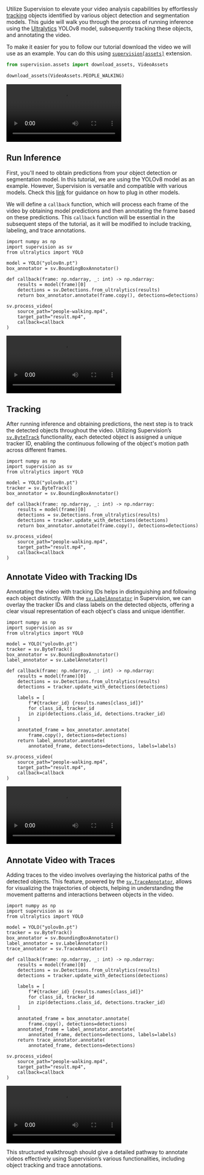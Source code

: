 Utilize Supervision to elevate your video analysis capabilities by effortlessly 
[tracking](https://supervision.roboflow.com/trackers/) objects identified by various 
object detection and segmentation models. This guide will walk you through the process 
of running inference using the [Ultralytics](https://github.com/ultralytics/ultralytics)
YOLOv8 model, subsequently tracking these objects, and annotating the video.

To make it easier for you to follow our tutorial download the video we will use as an 
example. You can do this using 
[`supervision[assets]`](https://supervision.roboflow.com/assets/) extension.

```python
from supervision.assets import download_assets, VideoAssets

download_assets(VideoAssets.PEOPLE_WALKING)
```

<video controls>
    <source src="https://media.roboflow.com/supervision/video-examples/people-walking.mp4" type="video/mp4">
</video>

## Run Inference

First, you'll need to obtain predictions from your object detection or segmentation 
model. In this tutorial, we are using the YOLOv8 model as an example. However, 
Supervision is versatile and compatible with various models. Check this 
[link](https://supervision.roboflow.com/how_to/detect_and_annotate/#load-predictions-into-supervision) 
for guidance on how to plug in other models.

We will define a `callback` function, which will process each frame of the video
by obtaining model predictions and then annotating the frame based on these predictions.
This `callback` function will be essential in the subsequent steps of the tutorial, as 
it will be modified to include tracking, labeling, and trace annotations.

```{ .py }
import numpy as np
import supervision as sv
from ultralytics import YOLO

model = YOLO("yolov8n.pt")
box_annotator = sv.BoundingBoxAnnotator()

def callback(frame: np.ndarray, _: int) -> np.ndarray:
    results = model(frame)[0]
    detections = sv.Detections.from_ultralytics(results)
    return box_annotator.annotate(frame.copy(), detections=detections)

sv.process_video(
    source_path="people-walking.mp4",
    target_path="result.mp4",
    callback=callback
)
```

<video controls>
    <source src="https://media.roboflow.com/supervision/video-examples/how-to/track-objects/run-inference.mp4" type="video/mp4">
</video>

## Tracking

After running inference and obtaining predictions, the next step is to track the 
detected objects throughout the video. Utilizing Supervision’s 
[`sv.ByteTrack`](https://supervision.roboflow.com/trackers/#supervision.tracker.byte_tracker.core.ByteTrack) 
functionality, each detected object is assigned a unique tracker ID, 
enabling the continuous following of the object's motion path across different frames.

```{ .py hl_lines="6 12" }
import numpy as np
import supervision as sv
from ultralytics import YOLO

model = YOLO("yolov8n.pt")
tracker = sv.ByteTrack()
box_annotator = sv.BoundingBoxAnnotator()

def callback(frame: np.ndarray, _: int) -> np.ndarray:
    results = model(frame)[0]
    detections = sv.Detections.from_ultralytics(results)
    detections = tracker.update_with_detections(detections)
    return box_annotator.annotate(frame.copy(), detections=detections)

sv.process_video(
    source_path="people-walking.mp4",
    target_path="result.mp4",
    callback=callback
)
```

## Annotate Video with Tracking IDs

Annotating the video with tracking IDs helps in distinguishing and following each object
distinctly. With the 
[`sv.LabelAnnotator`](https://supervision.roboflow.com/annotators/#supervision.annotators.core.LabelAnnotator) 
in Supervision, we can overlay the tracker IDs and class labels on the detected objects,
offering a clear visual representation of each object's class and unique identifier.

```{ .py hl_lines="8 15-19 23-24" }
import numpy as np
import supervision as sv
from ultralytics import YOLO

model = YOLO("yolov8n.pt")
tracker = sv.ByteTrack()
box_annotator = sv.BoundingBoxAnnotator()
label_annotator = sv.LabelAnnotator()

def callback(frame: np.ndarray, _: int) -> np.ndarray:
    results = model(frame)[0]
    detections = sv.Detections.from_ultralytics(results)
    detections = tracker.update_with_detections(detections)
    
    labels = [
        f"#{tracker_id} {results.names[class_id]}"
        for class_id, tracker_id
        in zip(detections.class_id, detections.tracker_id)
    ]
    
    annotated_frame = box_annotator.annotate(
        frame.copy(), detections=detections)
    return label_annotator.annotate(
        annotated_frame, detections=detections, labels=labels)

sv.process_video(
    source_path="people-walking.mp4",
    target_path="result.mp4",
    callback=callback
)
```

<video controls>
    <source src="https://media.roboflow.com/supervision/video-examples/how-to/track-objects/annotate-video-with-tracking-ids.mp4" type="video/mp4">
</video>

## Annotate Video with Traces

Adding traces to the video involves overlaying the historical paths of the detected 
objects. This feature, powered by the 
[`sv.TraceAnnotator`](https://supervision.roboflow.com/annotators/#supervision.annotators.core.TraceAnnotator),
allows for visualizing the trajectories of objects, helping in understanding the 
movement patterns and interactions between objects in the video.

```{ .py hl_lines="9 26-27" }
import numpy as np
import supervision as sv
from ultralytics import YOLO

model = YOLO("yolov8n.pt")
tracker = sv.ByteTrack()
box_annotator = sv.BoundingBoxAnnotator()
label_annotator = sv.LabelAnnotator()
trace_annotator = sv.TraceAnnotator()

def callback(frame: np.ndarray, _: int) -> np.ndarray:
    results = model(frame)[0]
    detections = sv.Detections.from_ultralytics(results)
    detections = tracker.update_with_detections(detections)
    
    labels = [
        f"#{tracker_id} {results.names[class_id]}"
        for class_id, tracker_id
        in zip(detections.class_id, detections.tracker_id)
    ]
    
    annotated_frame = box_annotator.annotate(
        frame.copy(), detections=detections)
    annotated_frame = label_annotator.annotate(
        annotated_frame, detections=detections, labels=labels)
    return trace_annotator.annotate(
        annotated_frame, detections=detections)

sv.process_video(
    source_path="people-walking.mp4",
    target_path="result.mp4",
    callback=callback
)
```

<video controls>
    <source src="https://media.roboflow.com/supervision/video-examples/how-to/track-objects/annotate-video-with-traces.mp4" type="video/mp4">
</video>

This structured walkthrough should give a detailed pathway to annotate videos 
effectively using Supervision’s various functionalities, including object tracking and 
trace annotations.